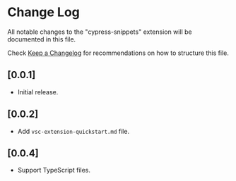 # Change Log

All notable changes to the "cypress-snippets" extension will be documented in this file.

Check [Keep a Changelog](http://keepachangelog.com/) for recommendations on how to structure this file.

## [0.0.1]

- Initial release.

## [0.0.2]

- Add `vsc-extension-quickstart.md` file.

## [0.0.4]

- Support TypeScript files.
